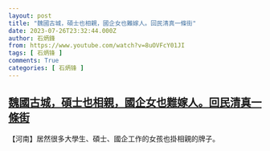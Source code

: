 ```yaml
---
layout: post
title: "魏國古城，碩士也相親，國企女也難嫁人。回民清真一條街"
date: 2023-07-26T23:32:44.000Z
author: 石炳鋒
from: https://www.youtube.com/watch?v=8uOVFcY01JI
tags: [ 石炳锋 ]
comments: True
categories: [ 石炳锋 ]
---
```

<!--1690414364000-->
[魏國古城，碩士也相親，國企女也難嫁人。回民清真一條街](https://www.youtube.com/watch?v=8uOVFcY01JI)
------

<div>
【河南】居然很多大學生、碩士、國企工作的女孩也掛相親的牌子。
</div>
